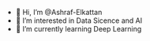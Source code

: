 - 👋 Hi, I’m @Ashraf-Elkattan
- 👀 I’m interested in Data Sicence and AI
- 🌱 I’m currently learning Deep Learning


<!---
Ashraf-Elkattan/Ashraf-Elkattan is a ✨ special ✨ repository because its `README.md` (this file) appears on your GitHub profile.
You can click the Preview link to take a look at your changes.
--->
